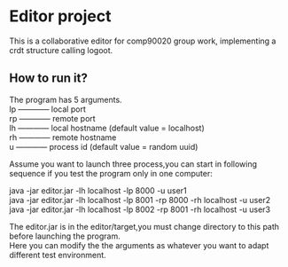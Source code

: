 # Editor project 
This is a collaborative editor for comp90020 group work, implementing a crdt structure 
calling logoot.

## How to run it?

The program has 5 arguments.  
lp ———— local port  
rp ———— remote port  
lh ———— local hostname (default value = localhost)  
rh ———— remote hostname  
u ———— process id (default value = random uuid)  

Assume you want to launch three process,you can start in following sequence if you test
the program only in one computer:  

java -jar editor.jar -lh localhost -lp 8000 -u user1  
java -jar editor.jar -lh localhost -lp 8001 -rp 8000 -rh localhost -u user2   
java -jar editor.jar -lh localhost -lp 8002 -rp 8001 -rh localhost -u user3  

The editor.jar is in the editor/target,you must change directory to this path before 
launching the program.  
Here you can modify the the arguments as whatever you want to adapt different test 
environment.  
